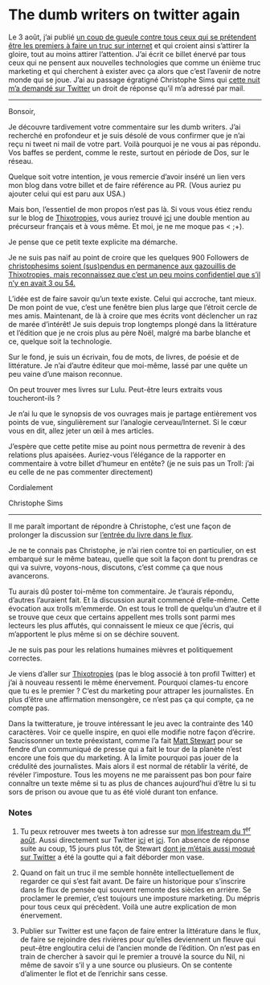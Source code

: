 # The dumb writers on twitter again

Le 3 août, j’ai publié [un coup de gueule contre tous ceux qui se prétendent être les premiers à faire un truc sur internet](https://tcrouzet.com/2009/08/03/the-dumb-writers-on-twitter/) et qui croient ainsi s’attirer la gloire, tout au moins attirer l’attention. J’ai écrit ce billet énervé par tous ceux qui ne pensent aux nouvelles technologies que comme un énième truc marketing et qui cherchent à exister avec ça alors que c’est l’avenir de notre monde qui se joue. J’ai au passage égratigné Christophe Sims qui [cette nuit m’a demandé sur Twitter](http://twitter.com/Christophe_Sims/statuses/3593049081) un droit de réponse qu’il m’a adressé par mail.<span id="more-8953"></span>

---

Bonsoir,

Je découvre tardivement votre commentaire sur les dumb writers. J’ai recherché en profondeur et je suis désolé de vous confirmer que je n’ai reçu ni tweet ni mail de votre part. Voilà pourquoi je ne vous ai pas répondu. Vos baffes se perdent, comme le reste, surtout en période de Dos, sur le réseau.

Quelque soit votre intention, je vous remercie d’avoir inséré un lien vers mon blog dans votre billet et de faire référence au PR. (Vous auriez pu ajouter celui qui est paru aux USA.)

Mais bon, l’essentiel de mon propos n’est pas là. Si vous vous étiez rendu sur le blog de [Thixotropies](http://thixotropies.blogspot.com/), vous auriez trouvé [ici](http://thixotropies.blogspot.com/2009/07/publier-sous-twitter.html) une double mention au précurseur français et à vous même. Et moi, je ne me moque pas &lt; ;+).

Je pense que ce petit texte explicite ma démarche.

Je ne suis pas naïf au point de croire que les quelques 900 Followers de [christophesims soient (sus)pendus en permanence aux gazouillis de Thixotropies, mais reconnaissez que c’est un peu moins confidentiel que s’il n’y en avait 3 ou 54.](http://twitter.com/Christophe_Sims)

L’idée est de faire savoir qu’un texte existe. Celui qui accroche, tant mieux. De mon point de vue, c’est une fenêtre bien plus large que l’étroit cercle de mes amis. Maintenant, de là à croire que mes écrits vont déclencher un raz de marée d’intérêt! Je suis depuis trop longtemps plongé dans la littérature et l’édition que je ne crois plus au père Noël, malgré ma barbe blanche et ce, quelque soit la technologie.

Sur le fond, je suis un écrivain, fou de mots, de livres, de poésie et de littérature. Je n’ai d’autre éditeur que moi-même, lassé par une quête un peu vaine d’une maison reconnue.

On peut trouver mes livres sur Lulu. Peut-être leurs extraits vous toucheront-ils ?

Je n’ai lu que le synopsis de vos ouvrages mais je partage entièrement vos points de vue, singulièrement sur l’analogie cerveau/Internet. Si le cœur vous en dit, allez jeter un œil à mes articles.

J’espère que cette petite mise au point nous permettra de revenir à des relations plus apaisées. Auriez-vous l’élégance de la rapporter en commentaire à votre billet d’humeur en entête? (je ne suis pas un Troll: j’ai eu celle de ne pas commenter directement)

Cordialement

Christophe Sims

---

Il me paraît important de répondre à Christophe, c’est une façon de prolonger la discussion sur [l’entrée du livre dans le flux](https://tcrouzet.com/2009/08/26/le-livre-echappera-pas-aux-flux/).

Je ne te connais pas Christophe, je n’ai rien contre toi en particulier, on est embarqué sur le même bateau, quelle que soit la façon dont tu prendras ce qui va suivre, voyons-nous, discutons, c’est comme ça que nous avancerons.

Tu aurais dû poster toi-même ton commentaire. Je t’aurais répondu, d’autres l’auraient fait. Et la discussion aurait commencé d’elle-même. Cette évocation aux trolls m’emmerde. On est tous le troll de quelqu’un d’autre et il se trouve que ceux que certains appellent mes trolls sont parmi mes lecteurs les plus affutés, qui connaissent le mieux ce que j’écris, qui m’apportent le plus même si on se déchire souvent.

Je ne suis pas pour les relations humaines mièvres et politiquement correctes.

Je viens d’aller sur [Thixotropies](http://thixotropies.blogspot.com/) (pas le blog associé à ton profil Twitter) et j’ai à nouveau ressenti le même énervement. Pourquoi clames-tu encore que tu es le premier ? C’est du marketing pour attraper les journalistes. En plus d’être une affirmation mensongère, ce n’est pas ça qui compte, ça ne compte pas.

Dans la twitterature, je trouve intéressant le jeu avec la contrainte des 140 caractères. Voir ce quelle inspire, en quoi elle modifie notre façon d’écrire. Saucissonner un texte préexistant, comme l’a fait [Matt Stewart](http://www.thefrenchrev.com/) pour se fendre d’un communiqué de presse qui a fait le tour de la planète n’est encore une fois que du marketing. À la limite pourquoi pas jouer de la crédulité des journalistes. Mais alors il est normal de rétablir la vérité, de révéler l’imposture. Tous les moyens ne me paraissent pas bon pour faire connaître un texte même si tu as plus de chances aujourd’hui d’être lu si tu sors de prison ou avoue que tu as été violé durant ton enfance.

### Notes

1. Tu peux retrouver mes tweets à ton adresse sur [mon lifestream du 1<sup>er</sup> août](https://tcrouzet.com/2009/08/01/tweets-du-samedi-01-aout-2009/). Aussi directement sur Twitter [ici](http://twitter.com/crouzet/status/3075460575) et [ici](http://twitter.com/crouzet/status/3075471770). Ton absence de réponse suite au coup, 15 jours plus tôt, de Stewart [dont je m’étais aussi moqué sur Twitter](http://twitter.com/crouzet/status/2651186115) a été la goutte qui a fait déborder mon vase.

2. Quand on fait un truc il me semble honnête intellectuellement de regarder ce qui s’est fait avant. De faire un historique pour s’inscrire dans le flux de pensée qui souvent remonte des siècles en arrière. Se proclamer le premier, c’est toujours une imposture marketing. Du mépris pour tous ceux qui précèdent. Voilà une autre explication de mon énervement.

3. Publier sur Twitter est une façon de faire entrer la littérature dans le flux, de faire se rejoindre des rivières pour qu’elles deviennent un fleuve qui peut-être engloutira celui de l’ancien monde de l’édition. On n’est pas en train de chercher à savoir qui le premier a trouvé la source du Nil, ni même de savoir s’il y a une source ou plusieurs. On se contente d’alimenter le flot et de l’enrichir sans cesse.